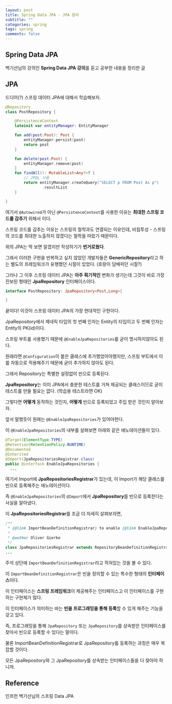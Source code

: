 ```yaml
---
layout: post
title: Spring Data JPA - JPA 원리
subtitle: ""
categories: spring
tags: spring
comments: false
---
```


## Spring Data JPA

백기선님의 강의인 **Spring Data JPA 강의**를 듣고 공부한 내용을 정리한 글

## JPA

드디어(?) 스프링 데이터 JPA에 대해서 학습해보자.

```kotlin
@Repository
class PostRepository {

    @PersistenceContext
    lateinit var entityManager: EntityManager

    fun add(post:Post): Post {
        entityManager.persist(post)
        return post
    }

    fun delete(post:Post) {
        entityManager.remove(post)
    }
    fun findAll(): MutableList<Any?>? {
        // JPQL 사용
        return entityManager.createQuery("SELECT p FROM Post As p")
                .resultList
    }

}
```

여기서 `@Autowired`가 아닌 `@PersistenceContext`를 사용한 이유는 **최대한 스프링 코드를 감추기** 위해서 이다.

스프링 코드를 감추는 이유는 스프링의 철학과도 연결되는 이유인데, 비침투성 - 스프링의 코드를 최대한 노출하지 않겠다는 철학을 따랐기 때문이다.

위의 JPA는 딱 보면 알겠지만 작성하기가 **번거로웠다**.

그래서 이러한 구현을 반복하고 싶지 않았던 개발자들은 **GenericRepository**라고 하는 별도의 프레임워크가 유행했던 시절이 있었다. (호랑이 담배피던 시절?)

그러나 그 이후 스프링 데이터 JPA는 **아주 획기적인** 변화가 생기는데 그것이 바로 가장 진보된 형태인 **JpaRepository** 인터페이스이다.

```kotlin
interface PostRepository: JpaRepository<Post,Long>{

}
```

끝이다! 이것이 스프링 데이터 JPA의 가장 현대적인 구현이다.

JpaRepository에서 제네릭 타입의 첫 번째 인자는 Entity의 타입이고 두 번째 인자는 Entity의 PK(id)이다.

스프링 부트를 사용했기 때문에 `@EnableJpaRepositories`를 굳이 명시하지않아도 된다.

원래라면 `@Configuration`이 붙은 클래스에 추가했었어야했지만, 스프링 부트에서 이를 자동으로 적용해주기 때문에 굳이 추가하지 않아도 된다.

그래서 Repository는 특별한 설정없이 빈으로 등록된다.

**JpaRepository**는 이미 JPA에서 충분한 테스트를 거쳐 제공되는 클래스이므로 굳이 테스트를 만들 필요는 없다. (학습용 테스트라면 OK)

그렇다면 **어떻게** 동작하는 것인지, **어떻게** 빈으로 등록되었고 주입 받은 것인지 알아보자.

앞서 말했듯이 원래는 `@EnableJpaRepositories`가 있어야한다.

이 `@EnableJpaRepositories`의 내부를 살펴보면 아래와 같은 애노테이션들이 있다.

```java
@Target(ElementType.TYPE)
@Retention(RetentionPolicy.RUNTIME)
@Documented
@Inherited
@Import(JpaRepositoriesRegistrar.class)
public @interface EnableJpaRepositories {
  ...
```

여기서 Import에 **JpaRepositoriesRegistrar**가 있는데, 이 Import가 해당 클래스를 빈으로 등록해주는 애노테이션이다.

즉 `@EnableJpaRepositories`의 `@Import`에서 **JpaRepository**를 빈으로 등록한다는 사실을 알아냈다.

이 **JpaRepositoriesRegistrar**를 조금 더 자세히 살펴보자면,

```java
/**
 * {@link ImportBeanDefinitionRegistrar} to enable {@link EnableJpaRepositories} annotation.
 *
 * @author Oliver Gierke
 */
class JpaRepositoriesRegistrar extends RepositoryBeanDefinitionRegistrarSupport {
...
```

주석 상단에 `ImportBeanDefinitionRegistrar`라고 적혀있는 것을 볼 수 있다.

이 `ImportBeanDefinitionRegistrar`은 빈을 정의할 수 있는 특수한 형태의 **인터페이스**이다.

이 인터페이스는 **스프링 프레임워크**이 제공해주는 인터페이스고 이 인터페이스를 구현하는 구현체가 많다.

이 인터페이스가 의미하는 바는 **빈을 프로그래밍을 통해 등록**할 수 있게 해주는 기능을 갖고 있다.

즉, 프로그래밍을 통해 `JpaRepository` 또는 `JpaRepository`를 상속받은 인터페이스를 찾아서 빈으로 등록할 수 있다는 말이다. 

물론 ImportBeanDefinitionRegistrar로 JpaRepository를 등록하는 과정은 매우 복잡할 것이다. 

모든 JpaRepository와 그 JpaRepository를 상속받는 인터페이스들을 다 찾아야 하니까.

## Reference

인프런 백기선님의 스프링 Data JPA
